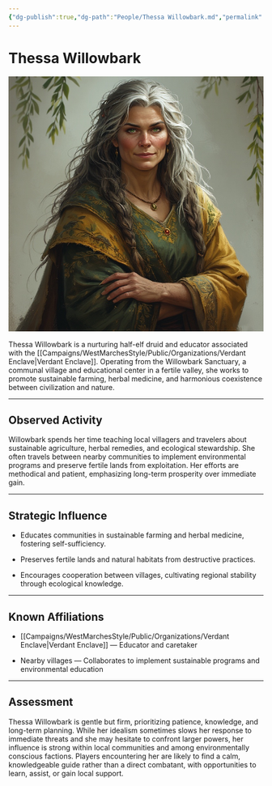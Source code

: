 ```yaml
---
{"dg-publish":true,"dg-path":"People/Thessa Willowbark.md","permalink":"/people/thessa-willowbark/","tags":["NPC","VerdantEnclave"],"dgShowFileTree":true}
---
```


# **Thessa Willowbark**

![Thessa_Willowbark.jpg](/img/user/_assets/WestMarchesStyle/NPC%20Portraits/Thessa_Willowbark.jpg)

Thessa Willowbark is a nurturing half-elf druid and educator associated with the [[Campaigns/WestMarchesStyle/Public/Organizations/Verdant Enclave\|Verdant Enclave]]. Operating from the Willowbark Sanctuary, a communal village and educational center in a fertile valley, she works to promote sustainable farming, herbal medicine, and harmonious coexistence between civilization and nature.

---

## Observed Activity

Willowbark spends her time teaching local villagers and travelers about sustainable agriculture, herbal remedies, and ecological stewardship. She often travels between nearby communities to implement environmental programs and preserve fertile lands from exploitation. Her efforts are methodical and patient, emphasizing long-term prosperity over immediate gain.

---

## Strategic Influence

- Educates communities in sustainable farming and herbal medicine, fostering self-sufficiency.
    
- Preserves fertile lands and natural habitats from destructive practices.
    
- Encourages cooperation between villages, cultivating regional stability through ecological knowledge.
    

---

## Known Affiliations

- [[Campaigns/WestMarchesStyle/Public/Organizations/Verdant Enclave\|Verdant Enclave]] — Educator and caretaker
    
- Nearby villages — Collaborates to implement sustainable programs and environmental education
    

---

## Assessment

Thessa Willowbark is gentle but firm, prioritizing patience, knowledge, and long-term planning. While her idealism sometimes slows her response to immediate threats and she may hesitate to confront larger powers, her influence is strong within local communities and among environmentally conscious factions. Players encountering her are likely to find a calm, knowledgeable guide rather than a direct combatant, with opportunities to learn, assist, or gain local support.